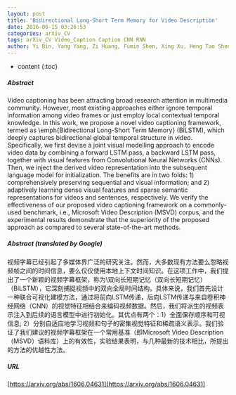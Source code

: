 ```yaml
---
layout: post
title: 'Bidirectional Long-Short Term Memory for Video Description'
date: 2016-06-15 03:26:53
categories: arXiv_CV
tags: arXiv_CV Video_Caption Caption CNN RNN
author: Yi Bin, Yang Yang, Zi Huang, Fumin Shen, Xing Xu, Heng Tao Shen
---
```


* content
{:toc}

##### Abstract
Video captioning has been attracting broad research attention in multimedia community. However, most existing approaches either ignore temporal information among video frames or just employ local contextual temporal knowledge. In this work, we propose a novel video captioning framework, termed as \emph{Bidirectional Long-Short Term Memory} (BiLSTM), which deeply captures bidirectional global temporal structure in video. Specifically, we first devise a joint visual modelling approach to encode video data by combining a forward LSTM pass, a backward LSTM pass, together with visual features from Convolutional Neural Networks (CNNs). Then, we inject the derived video representation into the subsequent language model for initialization. The benefits are in two folds: 1) comprehensively preserving sequential and visual information; and 2) adaptively learning dense visual features and sparse semantic representations for videos and sentences, respectively. We verify the effectiveness of our proposed video captioning framework on a commonly-used benchmark, i.e., Microsoft Video Description (MSVD) corpus, and the experimental results demonstrate that the superiority of the proposed approach as compared to several state-of-the-art methods.

##### Abstract (translated by Google)
视频字幕已经引起了多媒体界广泛的研究关注。然而，大多数现有方法要么忽略视频帧之间的时间信息，要么仅仅使用本地上下文时间知识。在这项工作中，我们提出了一个新颖的视频字幕框架，称为\双向长短期记忆（双向长短期记忆）（BiLSTM），它深刻捕捉视频中的双向全局时间结构。具体来说，我们首先设计一种联合可视化建模方法，通过将前向LSTM传递，后向LSTM传递与来自卷积神经网络（CNN）的视觉特征相结合来编码视频数据。然后，我们将派生的视频表示注入到后续的语言模型中进行初始化。其优点有两个：1）全面保存顺序和可视信息; 2）分别自适应地学习视频和句子的密集视觉特征和稀疏语义表示。我们验证了我们建议的视频字幕框架在一个常用基准（即Microsoft Video Description（MSVD）语料库）上的有效性，实验结果表明，与几种最新的技术相比，所提出的方法的优越性方法。

##### URL
[https://arxiv.org/abs/1606.04631](https://arxiv.org/abs/1606.04631)

